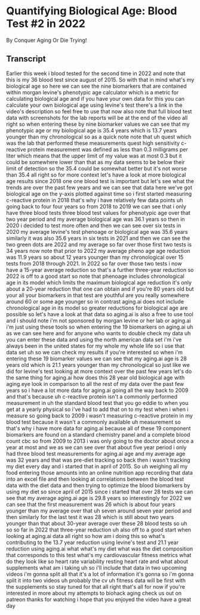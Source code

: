 # Quantifying Biological Age: Blood Test #2 in 2022

By Conquer Aging Or Die Trying! 


## Transcript

Earlier this week i blood tested for the second time in 2022 and note that this is my 36 blood test since august of 2015. So with that in mind what's my biological age so here we can see the nine biomarkers that are contained within morgan levine's phenotypic age calculator which is a metric for calculating biological age and if you have your own data for this you can calculate your own biological age using levine's test there's a link in the video's description so feel free to use that now also note that full blood test data with screenshots for the lab reports will be at the end of the video all right so when entering these by nine biomarker values we can see that my phenotypic age or my biological age is 35.4 years which is 13.7 years younger than my chronological so as a quick note note that uh quest which was the lab that performed these measurements quest high sensitivity c-reactive protein measurement was defined as less than 0.3 milligrams per liter which means that the upper limit of my value was at most 0.3 but it could be somewhere lower than that as my data seems to be below their limit of detection so the 35.4 could be somewhat better but it's not worse than 35.4 all right so for more context let's have a look at more biological age results since 2018 one one blood test is important but let's see what the trends are over the past few years and we can see that data here we've got biological age on the y-axis plotted against time so i first started measuring c-reactive protein in 2018 that's why i have relatively few data points uh going back to four four years so from 2018 to 2019 we can see that i only have three blood tests three blood test values for phenotypic age over that two year period and my average biological age was 36.1 years so then in 2020 i decided to test more often and then we can see over six tests in 2020 my average levine's test phenoage or biological age was 35.6 years similarly it was also 35.6 years in six tests in 2021 and then we can see the two green dots are 2022 and my average so far over those first two tests is 34 years now note that prior to 2022 my average pheno age age reduction was 11.9 years so about 12 years younger than my chronological over 15 tests from 2018 through 2021. In 2022 so far over those two tests i now have a 15-year average reduction so that's a further three-year reduction so 2022 is off to a good start so note that phenoage includes chronological age in its model which limits the maximum biological age reduction it's only about a 20-year reduction that one can obtain and if you're 80 years old but your all your biomarkers in that test are youthful are you really somewhere around 60 or some age younger so in contrast aging.ai does not include chronological age in its model so greater reductions for biological age are possible so let's have a look at that data so aging.ai is also a free to use tool and i should note i'm not sponsored by morgan levine or her lab or aging.ai i'm just using these tools so when entering the 19 biomarkers on aging.ai uh as we can see here and for anyone who wants to double check my data uh you can enter these data and using the north american data set i'm i've always been in the united states for my whole my whole life so i use that data set uh so we can check my results if you're interested so when i'm entering these 19 biomarker values we can see that my aging.ai age is 28 years old which is 21.1 years younger than my chronological so just like we did for levine's test looking at more context over the past few years let's do the same thing for aging.ai how does this 28 year old biological age with aging.eye look in comparison to all the rest of my data over the past few years so i have a lot more data for aging.ai going all the way back to 2009 and that's because uh c-reactive protein isn't a commonly performed measurement in uh the standard blood test that you go eddie to when you get at a yearly physical so i've had to add that on to my test when i when i measure so going back to 2009 i wasn't measuring c-reactive protein in my blood test because it wasn't a commonly available uh measurement so that's why i have more data for aging.ai because all of these 19 component biomarkers are found on a standard chemistry panel and a complete blood count cbc so from 2009 to 2013 i was only going to the doctor about once a year at most and we as we can see over that about five year period i only had three blood test measurements for aging.ai age and my average age was 32 years and that was pre-diet tracking so back then i wasn't tracking my diet every day and i started that in april of 2015. So uh weighing all my food entering those amounts into an online nutrition app recording that data into an excel file and then looking at correlations between the blood test data with the diet data and then trying to optimize the blood biomarkers by using my diet so since april of 2015 since i started that over 28 tests we can see that my average aging.ai age is 29.8 years so interestingly for 2022 we can see that the first measurement was 26 which is about four years younger than my average over that uh seven around seven year period and then similarly for the last test it was 28 which is still about two years younger than that about 30-year average over these 28 blood tests so uh so so far in 2022 that three-year reduction uh also off to a good start when looking at aging.ai data all right so how am i doing this so what's contributing to the 13.7 year reduction using levine's test and 21.1 year reduction using aging.ai what what's my diet what was the diet composition that corresponds to this test what's my cardiovascular fitness metrics what do they look like so heart rate variability resting heart rate and what about supplements what am i taking uh so i'll include that data in two upcoming videos i'm gonna split all that it's a lot of information it's gonna so i'm gonna split it into two videos uh probably the cv uh fitness data will be first with the supplements so stay tuned for that all right that's all for now if you're interested in more about my attempts to biohack aging check us out on patreon thanks for watching i hope that you enjoyed the video have a great day
